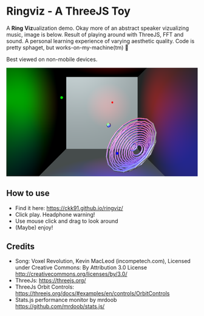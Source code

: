 # Ringviz - A ThreeJS Toy
A **Ring** **Viz**ualization demo. Okay more of an abstract speaker vizualizing music, image is below. Result of playing around with ThreeJS, FFT and sound. A personal learning experience of varying aesthetic quality. Code is pretty sphaget, but works-on-my-machine(tm) :spaghetti:

Best viewed on non-mobile devices.

![Header Image](./ringviz_demo_cropped.png?raw=true "Header image of the visualizer")

## How to use
- Find it here: https://ckk91.github.io/ringviz/
- Click play. Headphone warning!
- Use mouse click and drag to look around
- (Maybe) enjoy!

## Credits
- Song: Voxel Revolution, Kevin MacLeod (incompetech.com), Licensed under Creative Commons: By Attribution 3.0 License http://creativecommons.org/licenses/by/3.0/
- ThreeJs: https://threejs.org/
- ThreeJs Orbit Controls: https://threejs.org/docs/#examples/en/controls/OrbitControls
- Stats.js performance monitor by mrdoob https://github.com/mrdoob/stats.js/
